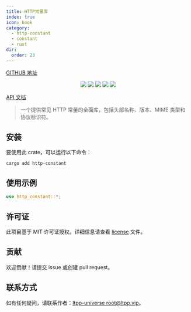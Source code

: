 ```yaml
---
title: HTTP常量库
index: true
icon: book
category:
  - http-constant
  - constant
  - rust
dir:
  order: 23
---
```


<Share colorful />

[GITHUB 地址](https://github.com/ltpp-universe/http-constant)

<center>

[![](https://img.shields.io/crates/v/http-constant.svg)](https://crates.io/crates/http-constant)
[![](https://img.shields.io/crates/d/http-constant.svg)](https://img.shields.io/crates/d/http-constant.svg)
[![](https://docs.rs/http-constant/badge.svg)](https://docs.rs/http-constant)
[![](https://github.com/ltpp-universe/http-constant/workflows/Rust/badge.svg)](https://github.com/ltpp-universe/http-constant/actions?query=workflow:Rust)
[![](https://img.shields.io/crates/l/http-constant.svg)](./license)

</center>

[API 文档](https://docs.rs/http-constant/latest/http_constant/)

> 一个提供常见 HTTP 常量的全面库，包括头部名称、版本、MIME 类型和协议标识符。

## 安装

要使用此 crate，可以运行以下命令：

```shell
cargo add http-constant
```

## 使用示例

```rust
use http_constant::*;
```

## 许可证

此项目基于 MIT 许可证授权。详细信息请查看 [license](license) 文件。

## 贡献

欢迎贡献！请提交 issue 或创建 pull request。

## 联系方式

如有任何疑问，请联系作者：[ltpp-universe <root@ltpp.vip>](mailto:root@ltpp.vip)。

<Bottom />

